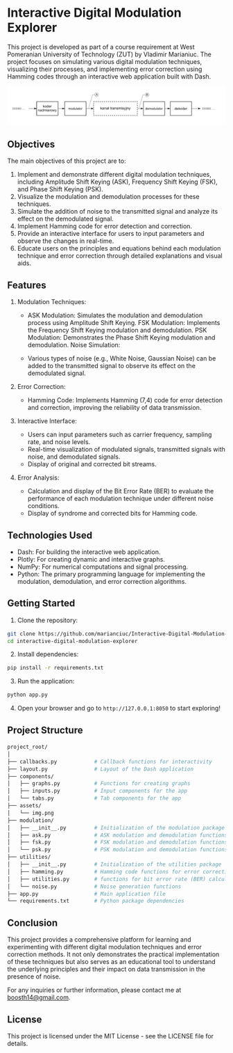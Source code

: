 # Interactive Digital Modulation Explorer

This project is developed as part of a course requirement at West Pomeranian University of Technology (ZUT) by Vladimir Marianiuc. The project focuses on simulating various digital modulation techniques, visualizing their processes, and implementing error correction using Hamming codes through an interactive web application built with Dash.

![Modulation Diagram](./assets/img.png)

## Objectives
The main objectives of this project are to:

1. Implement and demonstrate different digital modulation techniques, including Amplitude Shift Keying (ASK), Frequency Shift Keying (FSK), and Phase Shift Keying (PSK).
2. Visualize the modulation and demodulation processes for these techniques.
3. Simulate the addition of noise to the transmitted signal and analyze its effect on the demodulated signal.
4. Implement Hamming code for error detection and correction.
5. Provide an interactive interface for users to input parameters and observe the changes in real-time.
6. Educate users on the principles and equations behind each modulation technique and error correction through detailed explanations and visual aids.

## Features
1. Modulation Techniques:

   - ASK Modulation: Simulates the modulation and demodulation process using Amplitude Shift Keying.
   FSK Modulation: Implements the Frequency Shift Keying modulation and demodulation.
   PSK Modulation: Demonstrates the Phase Shift Keying modulation and demodulation.
   Noise Simulation:

   - Various types of noise (e.g., White Noise, Gaussian Noise) can be added to the transmitted signal to observe its effect on the demodulated signal.
2. Error Correction:

   - Hamming Code: Implements Hamming (7,4) code for error detection and correction, improving the reliability of data transmission.
3. Interactive Interface:

   - Users can input parameters such as carrier frequency, sampling rate, and noise levels.
   - Real-time visualization of modulated signals, transmitted signals with noise, and demodulated signals.
   - Display of original and corrected bit streams.
4. Error Analysis:

   - Calculation and display of the Bit Error Rate (BER) to evaluate the performance of each modulation technique under different noise conditions.
   - Display of syndrome and corrected bits for Hamming code.

## Technologies Used
- Dash: For building the interactive web application.
- Plotly: For creating dynamic and interactive graphs.
- NumPy: For numerical computations and signal processing.
- Python: The primary programming language for implementing the modulation, demodulation, and error correction algorithms.

## Getting Started

1. Clone the repository:
```bash
git clone https://github.com/marianciuc/Interactive-Digital-Modulation-Explorer.git
cd interactive-digital-modulation-explorer
```
2. Install dependencies:
```bash
pip install -r requirements.txt
```
3. Run the application:
```bash
python app.py
```
4. Open your browser and go to `http://127.0.0.1:8050` to start exploring!


## Project Structure

```bash
project_root/
│
├── callbacks.py            # Callback functions for interactivity
├── layout.py               # Layout of the Dash application
├── components/
│   ├── graphs.py           # Functions for creating graphs
│   ├── inputs.py           # Input components for the app
│   └── tabs.py             # Tab components for the app
├── assets/
│   └── img.png
├── modulation/
│   ├── __init__.py         # Initialization of the modulation package
│   ├── ask.py              # ASK modulation and demodulation functions
│   ├── fsk.py              # FSK modulation and demodulation functions
│   └── psk.py              # PSK modulation and demodulation functions
├── utilities/
│   ├── __init__.py         # Initialization of the utilities package
│   ├── hamming.py          # Hamming code functions for error correction
│   ├── utilities.py        # functions for bit error rate (BER) calculation and working with bit streams.
│   └── noise.py            # Noise generation functions
├── app.py                  # Main application file
└── requirements.txt        # Python package dependencies
```

## Conclusion
This project provides a comprehensive platform for learning and experimenting with different digital modulation techniques and error correction methods. It not only demonstrates the practical implementation of these techniques but also serves as an educational tool to understand the underlying principles and their impact on data transmission in the presence of noise.

For any inquiries or further information, please contact me at boosth14@gmail.com.

## License
This project is licensed under the MIT License - see the LICENSE file for details.
